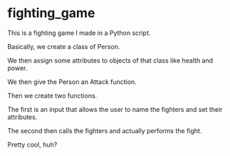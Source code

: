 # fighting_game

This is a fighting game I made in a Python script.

Basically, we create a class of Person.

We then assign some attributes to objects of that class like health and power.

We then give the Person an Attack function.

Then we create two functions.

The first is an input that allows the user to name the fighters and set their attributes.

The second then calls the fighters and actually performs the fight.

Pretty cool, huh?
